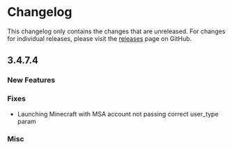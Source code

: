 # Changelog

This changelog only contains the changes that are unreleased. For changes for individual releases, please visit the
[releases](https://github.com/ATLauncher/ATLauncher/releases) page on GitHub.

## 3.4.7.4

### New Features

### Fixes
- Launching Minecraft with MSA account not passing correct user_type param

### Misc
